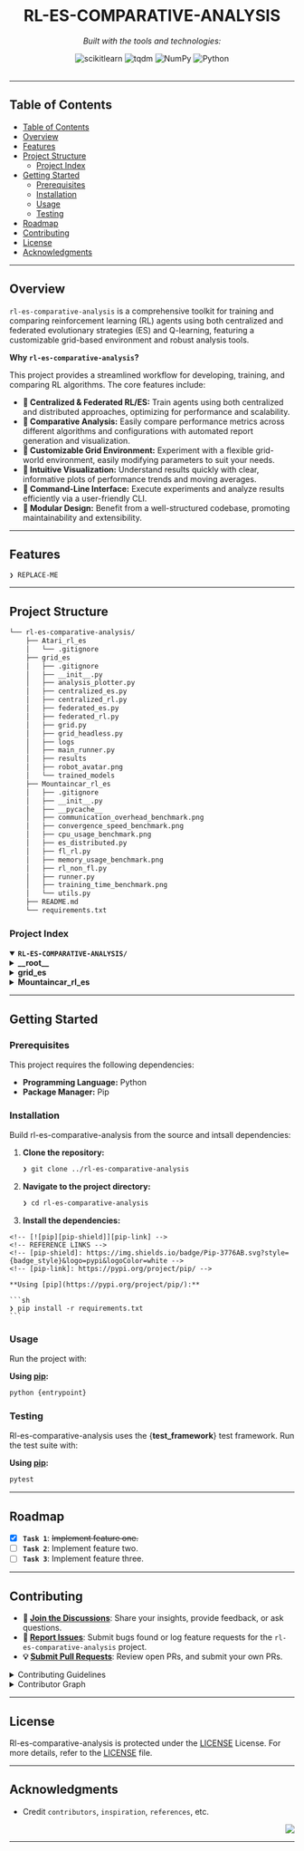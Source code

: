 <div id="top">

<!-- HEADER STYLE: CLASSIC -->
<div align="center">

# RL-ES-COMPARATIVE-ANALYSIS

<em></em>

<!-- BADGES -->
<!-- local repository, no metadata badges. -->

<em>Built with the tools and technologies:</em>

<img src="https://img.shields.io/badge/scikitlearn-F7931E.svg?style=default&logo=scikit-learn&logoColor=white" alt="scikitlearn">
<img src="https://img.shields.io/badge/tqdm-FFC107.svg?style=default&logo=tqdm&logoColor=black" alt="tqdm">
<img src="https://img.shields.io/badge/NumPy-013243.svg?style=default&logo=NumPy&logoColor=white" alt="NumPy">
<img src="https://img.shields.io/badge/Python-3776AB.svg?style=default&logo=Python&logoColor=white" alt="Python">

</div>
<br>

---

## Table of Contents

- [Table of Contents](#table-of-contents)
- [Overview](#overview)
- [Features](#features)
- [Project Structure](#project-structure)
    - [Project Index](#project-index)
- [Getting Started](#getting-started)
    - [Prerequisites](#prerequisites)
    - [Installation](#installation)
    - [Usage](#usage)
    - [Testing](#testing)
- [Roadmap](#roadmap)
- [Contributing](#contributing)
- [License](#license)
- [Acknowledgments](#acknowledgments)

---

## Overview

`rl-es-comparative-analysis` is a comprehensive toolkit for training and comparing reinforcement learning (RL) agents using both centralized and federated evolutionary strategies (ES) and Q-learning, featuring a customizable grid-based environment and robust analysis tools.

**Why `rl-es-comparative-analysis`?**

This project provides a streamlined workflow for developing, training, and comparing RL algorithms. The core features include:

- **🔶 Centralized & Federated RL/ES:** Train agents using both centralized and distributed approaches, optimizing for performance and scalability.
- **🔷 Comparative Analysis:**  Easily compare performance metrics across different algorithms and configurations with automated report generation and visualization.
- **🔶 Customizable Grid Environment:** Experiment with a flexible grid-world environment, easily modifying parameters to suit your needs.
- **🔷  Intuitive Visualization:**  Understand results quickly with clear, informative plots of performance trends and moving averages.
- **🔶 Command-Line Interface:**  Execute experiments and analyze results efficiently via a user-friendly CLI.
- **🔷 Modular Design:**  Benefit from a well-structured codebase, promoting maintainability and extensibility.

---

## Features

<code>❯ REPLACE-ME</code>

---

## Project Structure

```sh
└── rl-es-comparative-analysis/
    ├── Atari_rl_es
    │   └── .gitignore
    ├── grid_es
    │   ├── .gitignore
    │   ├── __init__.py
    │   ├── analysis_plotter.py
    │   ├── centralized_es.py
    │   ├── centralized_rl.py
    │   ├── federated_es.py
    │   ├── federated_rl.py
    │   ├── grid.py
    │   ├── grid_headless.py
    │   ├── logs
    │   ├── main_runner.py
    │   ├── results
    │   ├── robot_avatar.png
    │   └── trained_models
    ├── Mountaincar_rl_es
    │   ├── .gitignore
    │   ├── __init__.py
    │   ├── __pycache__
    │   ├── communication_overhead_benchmark.png
    │   ├── convergence_speed_benchmark.png
    │   ├── cpu_usage_benchmark.png
    │   ├── es_distributed.py
    │   ├── fl_rl.py
    │   ├── memory_usage_benchmark.png
    │   ├── rl_non_fl.py
    │   ├── runner.py
    │   ├── training_time_benchmark.png
    │   └── utils.py
    ├── README.md
    └── requirements.txt
```

### Project Index

<details open>
	<summary><b><code>RL-ES-COMPARATIVE-ANALYSIS/</code></b></summary>
	<!-- __root__ Submodule -->
	<details>
		<summary><b>__root__</b></summary>
		<blockquote>
			<div class='directory-path' style='padding: 8px 0; color: #666;'>
				<code><b>⦿ __root__</b></code>
			<table style='width: 100%; border-collapse: collapse;'>
			<thead>
				<tr style='background-color: #f8f9fa;'>
					<th style='width: 30%; text-align: left; padding: 8px;'>File Name</th>
					<th style='text-align: left; padding: 8px;'>Summary</th>
				</tr>
			</thead>
				<tr style='border-bottom: 1px solid #eee;'>
					<td style='padding: 8px;'><b><a href='Research_Paper/rl-es-comparative-analysis/requirements.txt'>requirements.txt</a></b></td>
					<td style='padding: 8px;'>- Requirements.txt specifies the projects dependencies<br>- It ensures the correct versions of crucial libraries, including Gymnasium for reinforcement learning environments, Stable Baselines3 for RL algorithms, PyTorch for deep learning, NumPy for numerical computation, and visualization tools like Matplotlib and Seaborn, are installed for successful execution<br>- Scikit-learn provides machine learning utilities, and tqdm offers progress bars.</td>
				</tr>
			</table>
		</blockquote>
	</details>
	<!-- grid_es Submodule -->
	<details>
		<summary><b>grid_es</b></summary>
		<blockquote>
			<div class='directory-path' style='padding: 8px 0; color: #666;'>
				<code><b>⦿ grid_es</b></code>
			<table style='width: 100%; border-collapse: collapse;'>
			<thead>
				<tr style='background-color: #f8f9fa;'>
					<th style='width: 30%; text-align: left; padding: 8px;'>File Name</th>
					<th style='text-align: left; padding: 8px;'>Summary</th>
				</tr>
			</thead>
				<tr style='border-bottom: 1px solid #eee;'>
					<td style='padding: 8px;'><b><a href='Research_Paper/rl-es-comparative-analysis/grid_es/analysis_plotter.py'>analysis_plotter.py</a></b></td>
					<td style='padding: 8px;'>- The analysis_plotter.py script processes experiment logs to generate performance reports<br>- It produces individual experiment summaries and plots, showing performance trends and moving averages<br>- Furthermore, it creates comparative analyses across multiple experiments, visualizing robustness, performance versus time, and privacy trade-offs<br>- These reports are saved to the <code>results</code> directory.</td>
				</tr>
				<tr style='border-bottom: 1px solid #eee;'>
					<td style='padding: 8px;'><b><a href='Research_Paper/rl-es-comparative-analysis/grid_es/centralized_es.py'>centralized_es.py</a></b></td>
					<td style='padding: 8px;'>- The <code>centralized_es.py</code> script implements a centralized evolutionary strategy algorithm to find an optimal policy for a grid-based environment<br>- It iteratively evolves a population of policies, evaluating their fitness based on a reward system, and selecting high-performing policies for reproduction and mutation<br>- The best policy is saved for later use or visualization<br>- The algorithm logs its progress and can optionally render the final policys performance.</td>
				</tr>
				<tr style='border-bottom: 1px solid #eee;'>
					<td style='padding: 8px;'><b><a href='Research_Paper/rl-es-comparative-analysis/grid_es/centralized_rl.py'>centralized_rl.py</a></b></td>
					<td style='padding: 8px;'>- The <code>centralized_rl.py</code> script trains a centralized reinforcement learning agent to navigate a grid environment<br>- It uses a Q-learning algorithm, logging training progress and saving the learned Q-table<br>- The agents performance is evaluated, and upon successful training, a demonstration of the optimal policy is optionally rendered<br>- The trained model is then saved for later use.</td>
				</tr>
				<tr style='border-bottom: 1px solid #eee;'>
					<td style='padding: 8px;'><b><a href='Research_Paper/rl-es-comparative-analysis/grid_es/federated_es.py'>federated_es.py</a></b></td>
					<td style='padding: 8px;'>- Federated evolution strategies trains a policy for a grid environment<br>- The code implements a distributed training algorithm, using multiple worker agents to evolve policies concurrently<br>- Each worker locally improves its policy via a genetic algorithm, then shares its best-performing policy with others<br>- This process iteratively refines a global best policy, which is saved for later use or demonstration<br>- Performance is logged to a CSV file.</td>
				</tr>
				<tr style='border-bottom: 1px solid #eee;'>
					<td style='padding: 8px;'><b><a href='Research_Paper/rl-es-comparative-analysis/grid_es/federated_rl.py'>federated_rl.py</a></b></td>
					<td style='padding: 8px;'>- Federated reinforcement learning trains a global Q-table for a grid environment<br>- Multiple worker agents independently learn local Q-tables, then these are averaged to update the global model<br>- The process iterates over numerous rounds, logging average global rewards<br>- Finally, the trained global Q-table and environment configuration are saved for later use or demonstration.</td>
				</tr>
				<tr style='border-bottom: 1px solid #eee;'>
					<td style='padding: 8px;'><b><a href='Research_Paper/rl-es-comparative-analysis/grid_es/grid.py'>grid.py</a></b></td>
					<td style='padding: 8px;'>- Grid.py<code> implements a grid-based environment for reinforcement learning, using Pygame for visualization<br>- It defines a </code>Grid<code> class that inherits from </code>gymnasium.Env`, creating a grid world with obstacles, rewards, and a goal<br>- The agent navigates this grid, receiving rewards or penalties based on its actions, aiming to reach the goal state<br>- The environment renders the grid visually, animating agent movements.</td>
				</tr>
				<tr style='border-bottom: 1px solid #eee;'>
					<td style='padding: 8px;'><b><a href='Research_Paper/rl-es-comparative-analysis/grid_es/grid_headless.py'>grid_headless.py</a></b></td>
					<td style='padding: 8px;'>- Grid_headless.py` defines a GridEnvironment class, a core component of a reinforcement learning project<br>- It simulates a randomized grid world, providing methods for agent movement, reward calculation, and environment configuration<br>- The class supports saving and loading environment states, enabling flexible experimentation and reproducibility within the broader project<br>- The environments dynamic nature enhances the complexity of the learning task.</td>
				</tr>
				<tr style='border-bottom: 1px solid #eee;'>
					<td style='padding: 8px;'><b><a href='Research_Paper/rl-es-comparative-analysis/grid_es/main_runner.py'>main_runner.py</a></b></td>
					<td style='padding: 8px;'>- Main_runner.py` orchestrates grid-world learning experiments<br>- It provides a command-line interface to execute various training scripts (centralized/federated RL and ES) and visualize results<br>- The runner manages multiple experimental runs for robustness analysis, and offers a model demonstration feature using saved policy or Q-tables<br>- Analysis plotting is automated post-training.</td>
				</tr>
			</table>
			<!-- logs Submodule -->
			<details>
				<summary><b>logs</b></summary>
				<blockquote>
					<div class='directory-path' style='padding: 8px 0; color: #666;'>
						<code><b>⦿ grid_es.logs</b></code>
					<table style='width: 100%; border-collapse: collapse;'>
					<thead>
						<tr style='background-color: #f8f9fa;'>
							<th style='width: 30%; text-align: left; padding: 8px;'>File Name</th>
							<th style='text-align: left; padding: 8px;'>Summary</th>
						</tr>
					</thead>
						<tr style='border-bottom: 1px solid #eee;'>
							<td style='padding: 8px;'><b><a href='Research_Paper/rl-es-comparative-analysis/grid_es/logs/utils.py'>utils.py</a></b></td>
							<td style='padding: 8px;'>- The <code>utils.py</code> module provides utility functions for logging and visualizing training progress within the <code>grid_es</code> project<br>- It generates reward plots using Matplotlib, saving them to the logs directory, and appends episode and reward data to a specified log file<br>- These functions facilitate monitoring and analysis of reinforcement learning agent performance over training episodes.</td>
						</tr>
					</table>
				</blockquote>
			</details>
			<!-- results Submodule -->
			<details>
				<summary><b>results</b></summary>
				<blockquote>
					<div class='directory-path' style='padding: 8px 0; color: #666;'>
						<code><b>⦿ grid_es.results</b></code>
					<!-- single_reports Submodule -->
					<details>
						<summary><b>single_reports</b></summary>
						<blockquote>
							<div class='directory-path' style='padding: 8px 0; color: #666;'>
								<code><b>⦿ grid_es.results.single_reports</b></code>
							<table style='width: 100%; border-collapse: collapse;'>
							<thead>
								<tr style='background-color: #f8f9fa;'>
									<th style='width: 30%; text-align: left; padding: 8px;'>File Name</th>
									<th style='text-align: left; padding: 8px;'>Summary</th>
								</tr>
							</thead>
								<tr style='border-bottom: 1px solid #eee;'>
									<td style='padding: 8px;'><b><a href='Research_Paper/rl-es-comparative-analysis/grid_es/results/single_reports/centralized_es_summary.txt'>centralized_es_summary.txt</a></b></td>
									<td style='padding: 8px;'>- Centralized_es_summary.txt reports key performance indicators from a single run of a genetic algorithm (likely within a larger grid-based evolutionary strategy)<br>- It summarizes the generation count, best fitness achieved, and the elapsed computation time, providing descriptive statistics (mean, standard deviation, percentiles) for analysis and comparison across different runs or configurations within the grid_es project.</td>
								</tr>
								<tr style='border-bottom: 1px solid #eee;'>
									<td style='padding: 8px;'><b><a href='Research_Paper/rl-es-comparative-analysis/grid_es/results/single_reports/centralized_rl_summary.txt'>centralized_rl_summary.txt</a></b></td>
									<td style='padding: 8px;'>- Centralized RL performance results are summarized<br>- The report aggregates episode count, total reward, and elapsed time across 300 episodes<br>- Descriptive statistics, including mean, standard deviation, and percentiles, are provided to characterize the agents performance and runtime<br>- This data likely contributes to overall reinforcement learning algorithm evaluation within the larger grid-based simulation project.</td>
								</tr>
								<tr style='border-bottom: 1px solid #eee;'>
									<td style='padding: 8px;'><b><a href='Research_Paper/rl-es-comparative-analysis/grid_es/results/single_reports/federated_es_summary.txt'>federated_es_summary.txt</a></b></td>
									<td style='padding: 8px;'>- Federated evolutionary strategy (ES) results are summarized<br>- The report presents statistical summaries of global best fitness, elapsed time, and round counts across multiple federated learning rounds<br>- Key statistics like mean, standard deviation, and percentiles are provided, offering a concise overview of the algorithms performance during the experiment<br>- This facilitates performance analysis within the broader federated ES framework.</td>
								</tr>
								<tr style='border-bottom: 1px solid #eee;'>
									<td style='padding: 8px;'><b><a href='Research_Paper/rl-es-comparative-analysis/grid_es/results/single_reports/federated_rl_summary.txt'>federated_rl_summary.txt</a></b></td>
									<td style='padding: 8px;'>- Federated RL summary reports aggregate performance metrics from distributed reinforcement learning experiments<br>- The report summarizes average global reward, elapsed time per round, and their statistical distributions (mean, standard deviation, min, max, percentiles) across 300 training rounds<br>- This data provides insights into the algorithms convergence and efficiency within the broader federated learning framework.</td>
								</tr>
							</table>
						</blockquote>
					</details>
				</blockquote>
			</details>
		</blockquote>
	</details>
	<!-- Mountaincar_rl_es Submodule -->
	<details>
		<summary><b>Mountaincar_rl_es</b></summary>
		<blockquote>
			<div class='directory-path' style='padding: 8px 0; color: #666;'>
				<code><b>⦿ Mountaincar_rl_es</b></code>
			<table style='width: 100%; border-collapse: collapse;'>
			<thead>
				<tr style='background-color: #f8f9fa;'>
					<th style='width: 30%; text-align: left; padding: 8px;'>File Name</th>
					<th style='text-align: left; padding: 8px;'>Summary</th>
				</tr>
			</thead>
				<tr style='border-bottom: 1px solid #eee;'>
					<td style='padding: 8px;'><b><a href='Research_Paper/rl-es-comparative-analysis/Mountaincar_rl_es/es_distributed.py'>es_distributed.py</a></b></td>
					<td style='padding: 8px;'>- Distributed Evolutionary Strategies (ES) are implemented for training an agent on the MountainCar-v0 environment<br>- The code employs a parallel processing approach, using multiple processes to evaluate different perturbed neural network weight sets concurrently<br>- It iteratively updates network parameters based on the performance of these perturbed networks, aiming to optimize agent performance over generations<br>- CPU and memory usage are monitored during training.</td>
				</tr>
				<tr style='border-bottom: 1px solid #eee;'>
					<td style='padding: 8px;'><b><a href='Research_Paper/rl-es-comparative-analysis/Mountaincar_rl_es/fl_rl.py'>fl_rl.py</a></b></td>
					<td style='padding: 8px;'>- The <code>fl_rl.py</code> module simulates federated reinforcement learning for the MountainCar environment<br>- It implements a federated averaging algorithm, where multiple agents independently train Q-tables on local data, then aggregate their models to improve a global policy<br>- The module tracks performance metrics like CPU usage, memory consumption, training time, and average reward, facilitating analysis of the federated learning process.</td>
				</tr>
				<tr style='border-bottom: 1px solid #eee;'>
					<td style='padding: 8px;'><b><a href='Research_Paper/rl-es-comparative-analysis/Mountaincar_rl_es/rl_non_fl.py'>rl_non_fl.py</a></b></td>
					<td style='padding: 8px;'>Code>❯ REPLACE-ME</code></td>
				</tr>
				<tr style='border-bottom: 1px solid #eee;'>
					<td style='padding: 8px;'><b><a href='Research_Paper/rl-es-comparative-analysis/Mountaincar_rl_es/runner.py'>runner.py</a></b></td>
					<td style='padding: 8px;'>Code>❯ REPLACE-ME</code></td>
				</tr>
				<tr style='border-bottom: 1px solid #eee;'>
					<td style='padding: 8px;'><b><a href='Research_Paper/rl-es-comparative-analysis/Mountaincar_rl_es/utils.py'>utils.py</a></b></td>
					<td style='padding: 8px;'>Code>❯ REPLACE-ME</code></td>
				</tr>
			</table>
		</blockquote>
	</details>
</details>

---

## Getting Started

### Prerequisites

This project requires the following dependencies:

- **Programming Language:** Python
- **Package Manager:** Pip

### Installation

Build rl-es-comparative-analysis from the source and intsall dependencies:

1. **Clone the repository:**

    ```sh
    ❯ git clone ../rl-es-comparative-analysis
    ```

2. **Navigate to the project directory:**

    ```sh
    ❯ cd rl-es-comparative-analysis
    ```

3. **Install the dependencies:**

<!-- SHIELDS BADGE CURRENTLY DISABLED -->
	<!-- [![pip][pip-shield]][pip-link] -->
	<!-- REFERENCE LINKS -->
	<!-- [pip-shield]: https://img.shields.io/badge/Pip-3776AB.svg?style={badge_style}&logo=pypi&logoColor=white -->
	<!-- [pip-link]: https://pypi.org/project/pip/ -->

	**Using [pip](https://pypi.org/project/pip/):**

	```sh
	❯ pip install -r requirements.txt
	```

### Usage

Run the project with:

**Using [pip](https://pypi.org/project/pip/):**
```sh
python {entrypoint}
```

### Testing

Rl-es-comparative-analysis uses the {__test_framework__} test framework. Run the test suite with:

**Using [pip](https://pypi.org/project/pip/):**
```sh
pytest
```

---

## Roadmap

- [X] **`Task 1`**: <strike>Implement feature one.</strike>
- [ ] **`Task 2`**: Implement feature two.
- [ ] **`Task 3`**: Implement feature three.

---

## Contributing

- **💬 [Join the Discussions](https://LOCAL/Research_Paper/rl-es-comparative-analysis/discussions)**: Share your insights, provide feedback, or ask questions.
- **🐛 [Report Issues](https://LOCAL/Research_Paper/rl-es-comparative-analysis/issues)**: Submit bugs found or log feature requests for the `rl-es-comparative-analysis` project.
- **💡 [Submit Pull Requests](https://LOCAL/Research_Paper/rl-es-comparative-analysis/blob/main/CONTRIBUTING.md)**: Review open PRs, and submit your own PRs.

<details closed>
<summary>Contributing Guidelines</summary>

1. **Fork the Repository**: Start by forking the project repository to your LOCAL account.
2. **Clone Locally**: Clone the forked repository to your local machine using a git client.
   ```sh
   git clone C:\Users\Tanmay Somani\OneDrive\Desktop\Career\Research_Paper\rl-es-comparative-analysis
   ```
3. **Create a New Branch**: Always work on a new branch, giving it a descriptive name.
   ```sh
   git checkout -b new-feature-x
   ```
4. **Make Your Changes**: Develop and test your changes locally.
5. **Commit Your Changes**: Commit with a clear message describing your updates.
   ```sh
   git commit -m 'Implemented new feature x.'
   ```
6. **Push to LOCAL**: Push the changes to your forked repository.
   ```sh
   git push origin new-feature-x
   ```
7. **Submit a Pull Request**: Create a PR against the original project repository. Clearly describe the changes and their motivations.
8. **Review**: Once your PR is reviewed and approved, it will be merged into the main branch. Congratulations on your contribution!
</details>

<details closed>
<summary>Contributor Graph</summary>
<br>
<p align="left">
   <a href="https://LOCAL{/Research_Paper/rl-es-comparative-analysis/}graphs/contributors">
      <img src="https://contrib.rocks/image?repo=Research_Paper/rl-es-comparative-analysis">
   </a>
</p>
</details>

---

## License

Rl-es-comparative-analysis is protected under the [LICENSE](https://choosealicense.com/licenses) License. For more details, refer to the [LICENSE](https://choosealicense.com/licenses/) file.

---

## Acknowledgments

- Credit `contributors`, `inspiration`, `references`, etc.

<div align="right">

[![][back-to-top]](#top)

</div>


[back-to-top]: https://img.shields.io/badge/-BACK_TO_TOP-151515?style=flat-square


---
